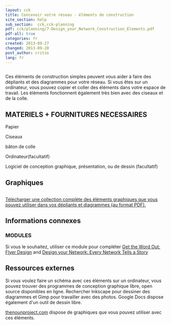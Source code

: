```yaml
---
layout: cck
title: Concevoir votre réseau - éléments de construction
site_section: help
sub_section:  cck,cck-planning 
pdf: cck/planning/7-Design_your_Network_Construction_Elements.pdf
pdf-all: true
categories: fr
created: 2013-09-27
changed: 2013-09-28
post_author: critzo
lang: fr
---
```

<p><img alt="" src="/files/construction_elements_intro_0.png" /></p>

<section id="introduction">
<p>Ces éléments de construction simples peuvent vous aider à faire des dépliants et des diagrammes pour votre réseau. Si vous êtes sur un ordinateur, vous pouvez copier et coller des éléments dans votre espace de travail. Les éléments fonctionnent également très bien avec des ciseaux et de la colle.</p>

<h2>MATERIELS + FOURNITURES NECESSAIRES</h2>

<p>Papier</p>

<p>Ciseaux</p>

<p>bâton de colle</p>

<p>Ordinateur(facultatif)</p>

<p>Logiciel de conception graphique, présentation, ou de dessin (facultatif)</p>
</section>
<section id="buildings">
<h2>Graphiques</h2>

<p><img alt="" src="/files/construction_graphics_sample.png" /></p>
</section>
<section id="extras">
<p><a href="/files/construction_elements_CCK_0.pdf">Télécharger une collection complète des éléments graphiques que vous pouvez utiliser dans vos dépliants et diagrammes (au format PDF).</a></p>
</section>
<section id="related-information">
<h2>Informations connexes</h2>

<h3>MODULES</h3>

<p>Si vous le souhaitez, utiliser ce module pour compléter  <a href="/fr/docs/cck/planning/get-word-out-flyer-design">Get the Word Out: Flyer Design</a> and <a href="/docs/cck/planning/design-your-network-every-network-tells-story">Design your Network: Every Network Tells a Story</a></p>
</section>
<section id="external-resources">
<h2>Ressources externes</h2>

<p>Si vous voulez faire un schéma avec ces éléments sur un ordinateur, vous pouvez trouver des programmes de conception graphique libre, open source disponibles en ligne. Rechercher  Inkscape pour dessiner des diagrammes et Gimp pour travailler avec des photos. Google Docs dispose également d'un outil de dessin libre.</p>

<p><a href="http://thenounproject.com" target="_blank">thenounproject.com</a> dispose de  graphiques que vous pouvez utiliser avec ces éléments.</p>
</section> 
